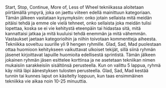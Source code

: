 Start, Stop, Continue, More of, Less of Wheel tekniikassa aloitetaan piirtämällä ympyrä, joka on jaettu
viiteen edellä mainittuun kategoriaan. Tämän jälkeen vastataan kysymyksiin: onko jotain sellaista mitä
meidän pitäisi tehdä ja emme ole vielä tehneet, onko sellaista joka meidän tulisi lopettaa, koska se
ei vie kehitystä eteenpäin tai hidastaa sitä, mitä kannattaisi jatkaa ja mitä kuuluisi tehdä enemmän ja
mitä vähemmän. Vastaukset jaetaan kategorioihin ja niihin toivotaan kommentteja aiheesta. Tekniikka
soveltuu suurille yli 9 hengen ryhmille. Glad, Sad, Mad puolestaan ottaa huomioon kehitykseen vaikuttavat 
ulkoiset tekijät, sillä siinä ryhmän jäsenet kirjoittavat lapuille huomioita edellisestä sprintistä. 
Tämän jälkeen jokainen ryhmän jäsen esittelee korttinsa ja ne asetetaan tekniikan nimen mukaisiin 
sarakkeisiin sisältönsä perusteella. Kun on valittu 5 lappua, ryhmä käy niitä läpi äänestyksen tulosten
perusteella. Glad, Sad, Mad kestää tunnin tai kunnes laput on käsitelty loppuun, kun taas ensimmäinen
tekniikka vie aikaa noin 10-25 minuuttia.
